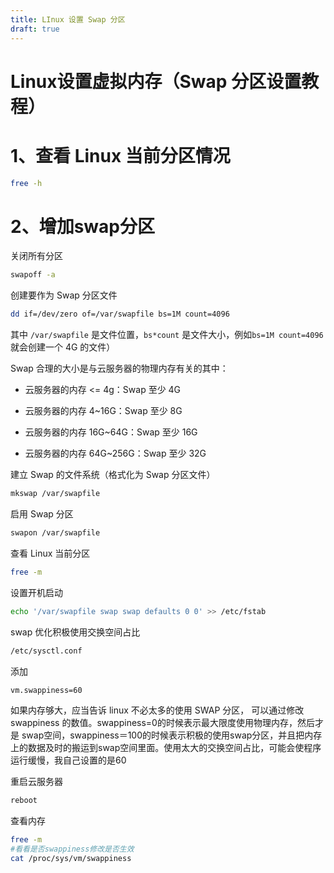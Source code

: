 ```yaml
---
title: LInux 设置 Swap 分区
draft: true
---
```

# Linux设置虚拟内存（Swap 分区设置教程）

# 1、查看 Linux 当前分区情况

```bash
free -h
```


# 2、增加swap分区
关闭所有分区

```bash
swapoff -a
```

创建要作为 Swap 分区文件
```bash
dd if=/dev/zero of=/var/swapfile bs=1M count=4096
```

其中 `/var/swapfile` 是文件位置，`bs*count` 是文件大小，例如`bs=1M count=4096`就会创建一个 4G 的文件）

Swap 合理的大小是与云服务器的物理内存有关的其中：

- 云服务器的内存 <= 4g：Swap 至少 4G

- 云服务器的内存 4~16G：Swap 至少 8G

- 云服务器的内存 16G~64G：Swap 至少 16G

- 云服务器的内存 64G~256G：Swap 至少 32G

建立 Swap 的文件系统（格式化为 Swap 分区文件）
```bash
mkswap /var/swapfile
```

启用 Swap 分区
```bash
swapon /var/swapfile
```

查看 Linux 当前分区
```bash
free -m
```

设置开机启动
```bash
echo '/var/swapfile swap swap defaults 0 0' >> /etc/fstab
```

swap 优化积极使用交换空间占比
```bash
/etc/sysctl.conf
```

添加
```bash
vm.swappiness=60
```


如果内存够大，应当告诉 linux 不必太多的使用 SWAP 分区， 可以通过修改 swappiness 的数值。swappiness=0的时候表示最大限度使用物理内存，然后才是 swap空间，swappiness＝100的时候表示积极的使用swap分区，并且把内存上的数据及时的搬运到swap空间里面。使用太大的交换空间占比，可能会使程序运行缓慢，我自己设置的是60

重启云服务器
```bash
reboot
```

查看内存
```bash
free -m
#看看是否swappiness修改是否生效
cat /proc/sys/vm/swappiness  
```
